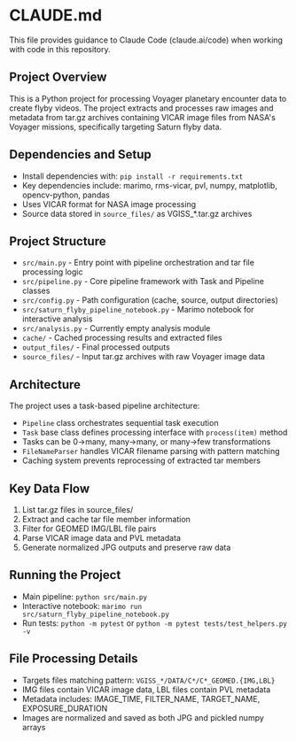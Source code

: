 # CLAUDE.md

This file provides guidance to Claude Code (claude.ai/code) when working with code in this repository.

## Project Overview
This is a Python project for processing Voyager planetary encounter data to create flyby videos. The project extracts and processes raw images and metadata from tar.gz archives containing VICAR image files from NASA's Voyager missions, specifically targeting Saturn flyby data.

## Dependencies and Setup
- Install dependencies with: `pip install -r requirements.txt`
- Key dependencies include: marimo, rms-vicar, pvl, numpy, matplotlib, opencv-python, pandas
- Uses VICAR format for NASA image processing
- Source data stored in `source_files/` as VGISS_*.tar.gz archives

## Project Structure
- `src/main.py` - Entry point with pipeline orchestration and tar file processing logic
- `src/pipeline.py` - Core pipeline framework with Task and Pipeline classes
- `src/config.py` - Path configuration (cache, source, output directories)
- `src/saturn_flyby_pipeline_notebook.py` - Marimo notebook for interactive analysis
- `src/analysis.py` - Currently empty analysis module
- `cache/` - Cached processing results and extracted files
- `output_files/` - Final processed outputs
- `source_files/` - Input tar.gz archives with raw Voyager image data

## Architecture
The project uses a task-based pipeline architecture:
- `Pipeline` class orchestrates sequential task execution
- `Task` base class defines processing interface with `process(item)` method
- Tasks can be 0→many, many→many, or many→few transformations
- `FileNameParser` handles VICAR filename parsing with pattern matching
- Caching system prevents reprocessing of extracted tar members

## Key Data Flow
1. List tar.gz files in source_files/
2. Extract and cache tar file member information
3. Filter for GEOMED IMG/LBL file pairs
4. Parse VICAR image data and PVL metadata
5. Generate normalized JPG outputs and preserve raw data

## Running the Project
- Main pipeline: `python src/main.py`
- Interactive notebook: `marimo run src/saturn_flyby_pipeline_notebook.py`
- Run tests: `python -m pytest` or `python -m pytest tests/test_helpers.py -v`

## File Processing Details
- Targets files matching pattern: `VGISS_*/DATA/C*/C*_GEOMED.{IMG,LBL}`
- IMG files contain VICAR image data, LBL files contain PVL metadata
- Metadata includes: IMAGE_TIME, FILTER_NAME, TARGET_NAME, EXPOSURE_DURATION
- Images are normalized and saved as both JPG and pickled numpy arrays